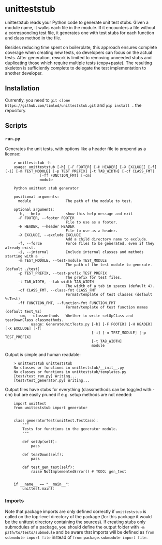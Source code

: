 # unitteststub

unitteststub reads your Python code to generate unit test stubs. Given a module
name, it walks each file in the module. If it encounters a file without a
corresponding test file, it generates one with test stubs for each function and
class method in the file.

Besides reducing time spent on boilerplate, this approach ensures complete
coverage when creating new tests, so developers can focus on the actual tests.
After generation, rework is limited to removing unneeded stubs and duplicating
those which require multiple tests (copy+paste). The resulting skeleton is
sufficiently complete to delegate the test implementation to another developer.

## Installation

Currently, you need to `git clone https://github.com/timlod/unitteststub.git`
and `pip install .` the repository.

## Scripts

### `run.py`
Generates the unit tests, with options like a header file to prepend as
a license:

        > unitteststub -h
        usage: unitteststub [-h] [-F FOOTER] [-H HEADER] [-X EXCLUDE] [-f] [-i] [-m TEST_MODULE] [-p TEST_PREFIX] [-t TAB_WIDTH] [-cf CLASS_FMT]
                    [-ff FUNCTION_FMT] [-cm]
                    module

        Python unittest stub generator

        positional arguments:
          module                The path of the module to test.

        optional arguments:
          -h, --help            show this help message and exit
          -F FOOTER, --footer FOOTER
                                File to use as a footer.
          -H HEADER, --header HEADER
                                File to use as a header.
          -X EXCLUDE, --exclude EXCLUDE
                                Add a child directory name to exclude.
          -f, --force           Force files to be generated, even if they already exist.
          -i, --internal        Include internal classes and methods starting with a _.
          -m TEST_MODULE, --test-module TEST_MODULE
                                The path of the test module to generate. (default ./test)
          -p TEST_PREFIX, --test-prefix TEST_PREFIX
                                The prefix for test files.
          -t TAB_WIDTH, --tab-width TAB_WIDTH
                                The width of a tab in spaces (default 4).
          -cf CLASS_FMT, --class-fmt CLASS_FMT
                                Format/template of test classes (default %sTest)
          -ff FUNCTION_FMT, --function-fmt FUNCTION_FMT
                                Format/template of test function names (default test_%s)
          -cm, --classmethods   Whether to write setUpClass and tearDownClass classmethods.
                usage: GenerateUnitTests.py [-h] [-F FOOTER] [-H HEADER] [-X EXCLUDE] [-f]
                                            [-i] [-m TEST_MODULE] [-p TEST_PREFIX]
                                            [-t TAB_WIDTH]
                                            module

Output is simple and human readable:

        > unitteststub unitteststub
        No classes or functions in unitteststub/__init__.py
        No classes or functions in unitteststub/templates.py
        [test/test_run.py] Writing...
        [test/test_generator.py] Writing...


Output files have stubs for everything (classmethods can be toggled with -cm) but are easily
pruned if e.g. setup methods are not needed:

        import unittest
        from unitteststub import generator


        class generatorTest(unittest.TestCase):
            """
            Tests for functions in the generator module.
            """

            def setUp(self):
                pass

            def tearDown(self):
                pass

            def test_gen_test(self):
                raise NotImplementedError() # TODO: gen_test


        if __name__ == "__main__":
            unittest.main()


### Imports

Note that package imports are only defined correctly if `unitteststub` is called on the
top-level directory of the package (for this package it would be the unittest directory
containing the sources). If creating stubs only submodules of a package, you should define
the output folder with `-m path/to/tests/submodule` and be aware that imports will be defined
as `from submodule import file` instead of `from package.submodule import file`.